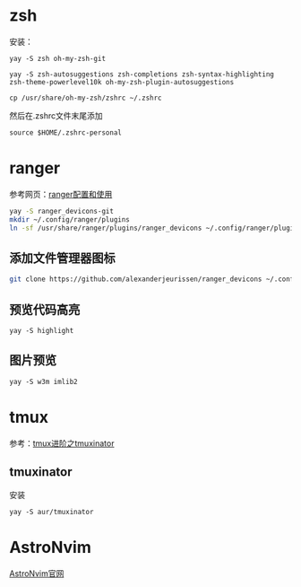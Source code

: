 # zsh
安装：
```
yay -S zsh oh-my-zsh-git
```
```
yay -S zsh-autosuggestions zsh-completions zsh-syntax-highlighting zsh-theme-powerlevel10k oh-my-zsh-plugin-autosuggestions

```
```
cp /usr/share/oh-my-zsh/zshrc ~/.zshrc
```
然后在.zshrc文件末尾添加
```
source $HOME/.zshrc-personal
```

# ranger
参考网页：[ranger配置和使用](https://www.zssnp.top/2021/06/03/ranger/#%E6%B7%BB%E5%8A%A0%E6%96%87%E4%BB%B6%E7%AE%A1%E7%90%86%E5%99%A8%E5%9B%BE%E6%A0%87)
```bash
yay -S ranger_devicons-git
mkdir ~/.config/ranger/plugins
ln -sf /usr/share/ranger/plugins/ranger_devicons ~/.config/ranger/plugins/ranger_devicons
```

## 添加文件管理器图标
```bash
git clone https://github.com/alexanderjeurissen/ranger_devicons ~/.config/ranger/plugins/ranger_devicons
```
## 预览代码高亮
```
yay -S highlight
```
## 图片预览
```
yay -S w3m imlib2
```


# tmux
参考：[tmux进阶之tmuxinator](https://www.jianshu.com/p/49b70f705acf)
## tmuxinator
安装
```
yay -S aur/tmuxinator
```

# AstroNvim
[AstroNvim官网](https://astronvim.github.io/Recipes/custom_plugins)
